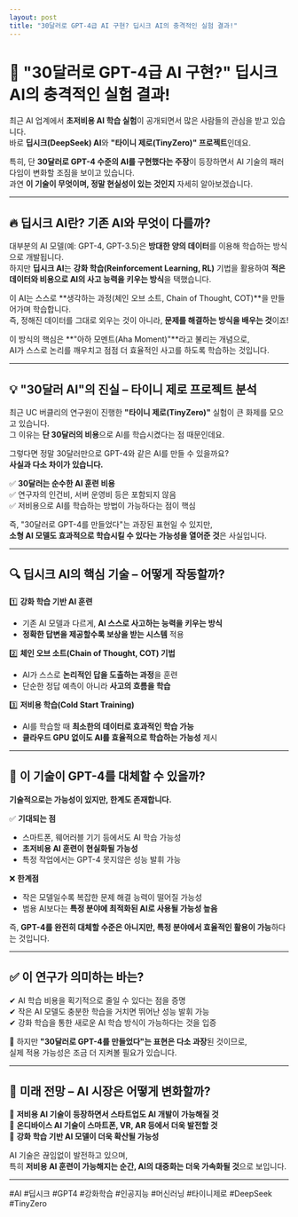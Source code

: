 ```yaml
---
layout: post
title: "30달러로 GPT-4급 AI 구현? 딥시크 AI의 충격적인 실험 결과!"
---
```


# 🚀 **"30달러로 GPT-4급 AI 구현?" 딥시크 AI의 충격적인 실험 결과!**

최근 AI 업계에서 **초저비용 AI 학습 실험**이 공개되면서 많은 사람들의 관심을 받고 있습니다.  
바로 **딥시크(DeepSeek) AI**와 **"타이니 제로(TinyZero)" 프로젝트**인데요.

특히, 단 **30달러로 GPT-4 수준의 AI를 구현했다는 주장**이 등장하면서 AI 기술의 패러다임이 변화할 조짐을 보이고 있습니다.  
과연 **이 기술이 무엇이며, 정말 현실성이 있는 것인지** 자세히 알아보겠습니다.

---

## 🔥 **딥시크 AI란? 기존 AI와 무엇이 다를까?**

대부분의 AI 모델(예: GPT-4, GPT-3.5)은 **방대한 양의 데이터**를 이용해 학습하는 방식으로 개발됩니다.  
하지만 **딥시크 AI**는 **강화 학습(Reinforcement Learning, RL)** 기법을 활용하여 **적은 데이터와 비용으로 AI의 사고 능력을 키우는 방식**을 택했습니다.

이 AI는 스스로 **생각하는 과정(체인 오브 소트, Chain of Thought, COT)**을 만들어가며 학습합니다.  
즉, 정해진 데이터를 그대로 외우는 것이 아니라, **문제를 해결하는 방식을 배우는 것**이죠!

이 방식의 핵심은 **"아하 모멘트(Aha Moment)"**라고 불리는 개념으로,  
AI가 스스로 논리를 깨우치고 점점 더 효율적인 사고를 하도록 학습하는 것입니다.

---

## 💡 **"30달러 AI"의 진실 – 타이니 제로 프로젝트 분석**

최근 UC 버클리의 연구원이 진행한 **"타이니 제로(TinyZero)"** 실험이 큰 화제를 모으고 있습니다.  
그 이유는 **단 30달러의 비용**으로 AI를 학습시켰다는 점 때문인데요.

그렇다면 정말 30달러만으로 GPT-4와 같은 AI를 만들 수 있을까요?  
**사실과 다소 차이가 있습니다.**

✅ **30달러는 순수한 AI 훈련 비용**  
✅ 연구자의 인건비, 서버 운영비 등은 포함되지 않음  
✅ 저비용으로 AI를 학습하는 방법이 가능하다는 점이 핵심

즉, "30달러로 GPT-4를 만들었다"는 과장된 표현일 수 있지만,  
**소형 AI 모델도 효과적으로 학습시킬 수 있다는 가능성을 열어준 것**은 사실입니다.

---

## 🔍 **딥시크 AI의 핵심 기술 – 어떻게 작동할까?**

1️⃣ **강화 학습 기반 AI 훈련**

- 기존 AI 모델과 다르게, **AI 스스로 사고하는 능력을 키우는 방식**
- **정확한 답변을 제공할수록 보상을 받는 시스템** 적용

2️⃣ **체인 오브 소트(Chain of Thought, COT) 기법**

- AI가 스스로 **논리적인 답을 도출하는 과정**을 훈련
- 단순한 정답 예측이 아니라 **사고의 흐름을 학습**

3️⃣ **저비용 학습(Cold Start Training)**

- AI를 학습할 때 **최소한의 데이터로 효과적인 학습 가능**
- **클라우드 GPU 없이도 AI를 효율적으로 학습하는 가능성** 제시

---

## 🚀 **이 기술이 GPT-4를 대체할 수 있을까?**

**기술적으로는 가능성이 있지만, 한계도 존재합니다.**

✅ **기대되는 점**

- 스마트폰, 웨어러블 기기 등에서도 AI 학습 가능성
- **초저비용 AI 훈련이 현실화될 가능성**
- 특정 작업에서는 GPT-4 못지않은 성능 발휘 가능

❌ **한계점**

- 작은 모델일수록 복잡한 문제 해결 능력이 떨어질 가능성
- 범용 AI보다는 **특정 분야에 최적화된 AI로 사용될 가능성 높음**

즉, **GPT-4를 완전히 대체할 수준은 아니지만, 특정 분야에서 효율적인 활용이 가능**하다는 것입니다.

---

## ✅ **이 연구가 의미하는 바는?**

✔ AI 학습 비용을 획기적으로 줄일 수 있다는 점을 증명  
✔ 작은 AI 모델도 충분한 학습을 거치면 뛰어난 성능 발휘 가능  
✔ 강화 학습을 통한 새로운 AI 학습 방식이 가능하다는 것을 입증

📢 하지만 **"30달러로 GPT-4를 만들었다"는 표현은 다소 과장**된 것이므로,  
실제 적용 가능성은 조금 더 지켜볼 필요가 있습니다.

---

## 🔮 **미래 전망 – AI 시장은 어떻게 변화할까?**

🔹 **저비용 AI 기술이 등장하면서 스타트업도 AI 개발이 가능해질 것**  
🔹 **온디바이스 AI 기술이 스마트폰, VR, AR 등에서 더욱 발전할 것**  
🔹 **강화 학습 기반 AI 모델이 더욱 확산될 가능성**

AI 기술은 끊임없이 발전하고 있으며,  
특히 **저비용 AI 훈련이 가능해지는 순간, AI의 대중화는 더욱 가속화될 것**으로 보입니다.

---

#AI #딥시크 #GPT4 #강화학습 #인공지능 #머신러닝 #타이니제로 #DeepSeek #TinyZero
